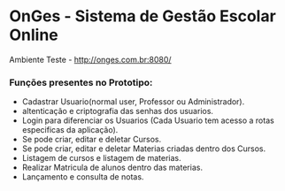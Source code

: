 # OnGes - Sistema de Gestão Escolar Online
Ambiente Teste - http://onges.com.br:8080/

### Funções presentes no Prototipo:

- Cadastrar Usuario(normal user, Professor ou Administrador).
- altenticação e criptografia das senhas dos usuarios.
- Login para diferenciar os Usuarios (Cada Usuario tem acesso a rotas especificas da aplicação).
- Se pode criar, editar e deletar Cursos.
- Se pode criar, editar e deletar Materias criadas dentro dos Cursos.
- Listagem de cursos e listagem de materias.
- Realizar Matricula de alunos dentro das materias.
- Lançamento e consulta de notas.

